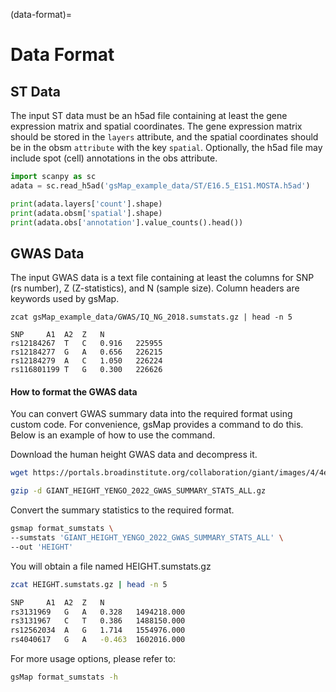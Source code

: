 (data-format)=
# Data Format


## ST Data

The input ST data must be an h5ad file containing at least the gene expression matrix and spatial coordinates. The gene expression matrix should be stored in the `layers` attribute, and the spatial coordinates should be in the obsm `attribute` with the key `spatial`. Optionally, the h5ad file may include spot (cell) annotations in the obs attribute.
```python
import scanpy as sc
adata = sc.read_h5ad('gsMap_example_data/ST/E16.5_E1S1.MOSTA.h5ad')

print(adata.layers['count'].shape)
print(adata.obsm['spatial'].shape)
print(adata.obs['annotation'].value_counts().head())
```



## GWAS Data
The input GWAS data is a text file containing at least the columns for SNP (rs number), Z (Z-statistics), and N (sample size).  Column headers are keywords used by gsMap. 

```shell
zcat gsMap_example_data/GWAS/IQ_NG_2018.sumstats.gz | head -n 5

SNP		A1	A2	Z	N
rs12184267	T	C	0.916	225955
rs12184277	G	A	0.656	226215
rs12184279	A	C	1.050	226224
rs116801199	T	G	0.300	226626
```

####  How to format the GWAS data
You can convert GWAS summary data into the required format using custom code. For convenience, gsMap provides a command to do this. Below is an example of how to use the command.

Download the human height GWAS data and decompress it.
```bash
wget https://portals.broadinstitute.org/collaboration/giant/images/4/4e/GIANT_HEIGHT_YENGO_2022_GWAS_SUMMARY_STATS_ALL.gz

gzip -d GIANT_HEIGHT_YENGO_2022_GWAS_SUMMARY_STATS_ALL.gz
```

Convert the summary statistics to the required format.
```bash
gsmap format_sumstats \
--sumstats 'GIANT_HEIGHT_YENGO_2022_GWAS_SUMMARY_STATS_ALL' \
--out 'HEIGHT'
```
You will obtain a file named HEIGHT.sumstats.gz

```bash
zcat HEIGHT.sumstats.gz | head -n 5

SNP		A1	A2	Z	N	
rs3131969	G	A	0.328	1494218.000	
rs3131967	C	T	0.386	1488150.000	
rs12562034	A	G	1.714	1554976.000	
rs4040617	G	A	-0.463	1602016.000	
```

For more usage options, please refer to:
```bash
gsMap format_sumstats -h
```
